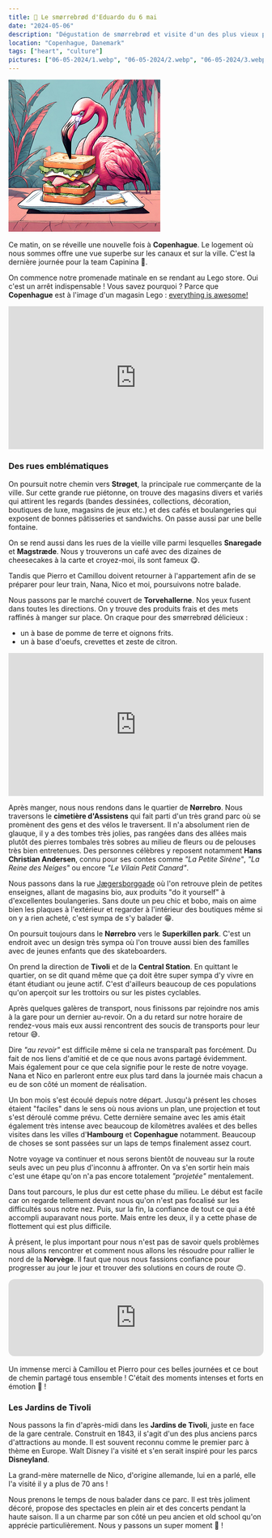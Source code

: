 ```yaml
---
title: 🥪 Le smørrebrød d'Eduardo du 6 mai
date: "2024-05-06"
description: "Dégustation de smørrebrød et visite d'un des plus vieux parcs d'attractions au monde à Copenhague !"
location: "Copenhague, Danemark"
tags: ["heart", "culture"]
pictures: ["06-05-2024/1.webp", "06-05-2024/2.webp", "06-05-2024/3.webp", "06-05-2024/4.webp", "06-05-2024/5.webp", "06-05-2024/6.webp", "06-05-2024/7.webp", "06-05-2024/8.webp", "06-05-2024/9.webp", "06-05-2024/10.webp"]
---
```


![Smorrebrod d'Eduardo](../smorrebrod_eduardo.png)

Ce matin, on se réveille une nouvelle fois à **Copenhague**. Le logement où nous sommes offre une vue superbe sur les canaux et sur la ville. C'est la dernière journée pour la team Capinina 🥹.

On commence notre promenade matinale en se rendant au Lego store. Oui c'est un arrêt indispensable ! Vous savez pourquoi ? Parce que **Copenhague** est à l'image d'un magasin Lego : [everything is awesome!](https://en.m.wikipedia.org/wiki/Everything_Is_Awesome)

<div style="width: 100%; height: 0; position: relative; padding-bottom: 56%;"><iframe src="https://giphy.com/embed/mXnO9IiWWarkI" style="top: 0; left: 0; width: 100%; height: 100%; position: absolute; border: 0;" allowfullscreen scrolling="no" allow="encrypted-media;" class="giphy-embed"></iframe></div>

### Des rues emblématiques
On poursuit notre chemin vers **Strøget**, la principale rue commerçante de la ville. Sur cette grande rue piétonne, on trouve des magasins divers et variés qui attirent les regards (bandes dessinées, collections, décoration, boutiques de luxe, magasins de jeux etc.) et des cafés et boulangeries qui exposent de bonnes pâtisseries et sandwichs. On passe aussi par une belle fontaine.

On se rend aussi dans les rues de la vieille ville parmi lesquelles **Snaregade** et **Magstræde**. Nous y trouverons un café avec des dizaines de cheesecakes à la carte et croyez-moi, ils sont fameux 😋.

Tandis que Pierro et Camillou doivent retourner à l'appartement afin de se préparer pour leur train, Nana, Nico et moi, poursuivons notre balade. 

Nous passons par le marché couvert de **Torvehallerne**. Nos yeux fusent dans toutes les directions. On y trouve des produits frais et des mets raffinés à manger sur place. On craque pour des smørrebrød délicieux : 
- un à base de pomme de terre et oignons frits.
- un à base d'oeufs, crevettes et zeste de citron.

<div style="width: 100%; height: 0; position: relative; padding-bottom: 56%;"><iframe src="https://giphy.com/embed/12zfAjyQ3RZNSw" style="top: 0; left: 0; width: 100%; height: 100%; position: absolute; border: 0;" allowfullscreen scrolling="no" allow="encrypted-media;" class="giphy-embed"></iframe></div>

Après manger, nous nous rendons dans le quartier de **Nørrebro**. Nous traversons le **cimetière d'Assistens** qui fait parti d'un très grand parc où se promènent des gens et des vélos le traversent. Il n'a absolument rien de glauque, il y a des tombes très jolies, pas rangées dans des allées mais plutôt des pierres tombales très sobres au milieu de fleurs ou de pelouses très bien entretenues. Des personnes célèbres y reposent notamment **Hans Christian Andersen**, connu pour ses contes comme *"La Petite Sirène"*, *"La Reine des Neiges"* ou encore *"Le Vilain Petit Canard"*. 

Nous passons dans la rue [Jægersborggade](
https://www.visitdenmark.com/denmark/plan-your-trip/jaegersborggade-gdk414342) où l'on retrouve plein de petites enseignes, allant de magasins bio, aux produits "do it yourself" à d'excellentes boulangeries. Sans doute un peu chic et bobo, mais on aime bien les plaques à l'extérieur et regarder à l'intérieur des boutiques même si on y a rien acheté, c'est sympa de s'y balader 😁.  

On poursuit toujours dans le **Nørrebro** vers le **Superkillen park**. C'est un endroit avec un design très sympa où l'on trouve aussi bien des familles avec de jeunes enfants que des skateboarders.

On prend la direction de **Tivoli** et de la **Central Station**. En quittant le quartier, on se dit quand même que ça doit être super sympa d'y vivre en étant étudiant ou jeune actif. C'est d'ailleurs beaucoup de ces populations qu'on aperçoit sur les trottoirs ou sur les pistes cyclables.

Après quelques galères de transport, nous finissons par rejoindre nos amis à la gare pour un dernier au-revoir. On a du retard sur notre horaire de rendez-vous mais eux aussi rencontrent des soucis de transports pour leur retour 😅.

Dire *"au revoir"* est difficile même si cela ne transparaît pas forcément. Du fait de nos liens d'amitié et de ce que nous avons partagé évidemment. Mais également pour ce que cela signifie pour le reste de notre voyage. Nana et Nico en parleront entre eux plus tard dans la journée mais chacun a eu de son côté un moment de réalisation. 

Un bon mois s'est écoulé depuis notre départ. Jusqu'à présent les choses étaient "faciles" dans le sens où nous avions un plan, une projection et tout s'est déroulé comme prévu. Cette dernière semaine avec les amis était également très intense avec beaucoup de kilomètres avalées et des belles visites dans les villes d'**Hambourg** et **Copenhague** notamment. Beaucoup de choses se sont passées sur un laps de temps finalement assez court. 

Notre voyage va continuer et nous serons bientôt de nouveau sur la route seuls avec un peu plus d'inconnu à affronter. On va s'en sortir hein mais c'est une étape qu'on n'a pas encore totalement *"projetée"* mentalement. 

Dans tout parcours, le plus dur est cette phase du milieu. Le début est facile car on regarde tellement devant nous qu'on n'est pas focalisé sur les difficultés sous notre nez. Puis, sur la fin, la confiance de tout ce qui a été accompli auparavant nous porte. Mais entre les deux, il y a cette phase de flottement qui est plus difficile.

À présent, le plus important pour nous n'est pas de savoir quels problèmes nous allons rencontrer et comment nous allons les résoudre pour rallier le nord de la **Norvège**. Il faut que nous nous fassions confiance pour progresser au jour le jour et trouver des solutions en cours de route 🙃.

<iframe style="border-radius:12px" src="https://open.spotify.com/embed/track/07GvNcU1WdyZJq3XxP0kZa?utm_source=generator" width="100%" height="152" frameBorder="0" allow="autoplay; clipboard-write; encrypted-media; picture-in-picture" loading="lazy"></iframe>

Un immense merci à Camillou et Pierro pour ces belles journées et ce bout de chemin partagé tous ensemble ! C'était des moments intenses et forts en émotion 🥰 !

### Les Jardins de Tivoli
Nous passons la fin d'après-midi dans les **Jardins de Tivoli**, juste en face de la gare centrale. Construit en 1843, il s'agit d'un des plus anciens parcs d'attractions au monde. Il est souvent reconnu comme le premier parc à thème en Europe. Walt Disney l'a visité et s'en serait inspiré pour les parcs **Disneyland**.

La grand-mère maternelle de Nico, d'origine allemande, lui en a parlé, elle l'a visité il y a plus de 70 ans !

Nous prenons le temps de nous balader dans ce parc. Il est très joliment décoré, propose des spectacles en plein air et des concerts pendant la haute saison. Il a un charme par son côté un peu ancien et old school qu'on apprécie particulièrement. Nous y passons un super moment 🤗 ! 